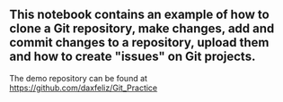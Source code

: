 ## This notebook contains an example of how to clone a Git repository, make changes, add and commit changes to a repository, upload them and how to create "issues" on Git projects.

The demo repository can be found at https://github.com/daxfeliz/Git_Practice
